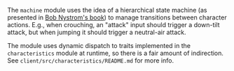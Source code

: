 The `machine` module uses the idea of a hierarchical state machine (as presented in [Bob Nystrom's book](https://gameprogrammingpatterns.com/state.html)) to manage transitions between character actions. E.g., when crouching, an "attack" input should trigger a down-tilt attack, but when jumping it should trigger a neutral-air attack.

The module uses dynamic dispatch to traits implemented in the `characteristics` module at runtime, so there is a fair amount of indirection. See `client/src/characteristics/README.md` for more info.
